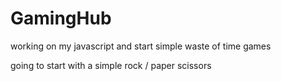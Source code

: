 # GamingHub
working on my javascript and start simple waste of time games

going to start with a simple rock / paper scissors


